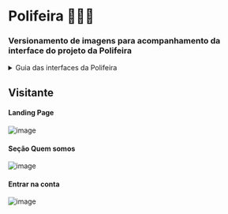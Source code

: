 # Polifeira 🍑🍊🍏
### Versionamento de imagens para acompanhamento da interface do projeto da Polifeira

<details>
  <summary>Guia das interfaces da Polifeira</summary>

* (**Visitante**) A visão inicial que qualquer pessoa recebe ao acessar o site da Polifeira sem um Login
* (**Colaborador**) A visão dos colaboradores administrativos e não administrativos juntamente com os bolsistas para a polifeira
* (**Feirante**) A visão de interface para os feirantes após o acesso da plataforma

</details>

## **Visitante**
#### Landing Page
![image](https://user-images.githubusercontent.com/78219497/197802771-121efb59-deb4-4949-872a-fa1ad475ffeb.png)
#### Seção Quem somos
![image](https://user-images.githubusercontent.com/78219497/197802898-8d2848de-edf4-4877-9c3a-a5fe1964363a.png)
#### Entrar na conta
![image](https://user-images.githubusercontent.com/78219497/197848921-c4fc529d-8522-48fe-ad26-90befe3736d8.png)
